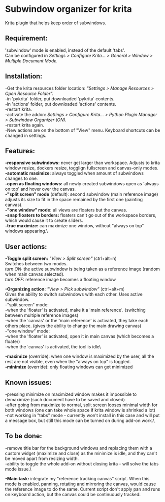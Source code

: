 # Subwindow organizer for krita
Krita plugin that helps keep order of subwindows.

## Requirement:
'subwindow' mode is enabled, instead of the default 'tabs'.\
Can be configured in *Settings > Configure Krita... > General > Window > Multiple Document Mode.*

## Installation:
-Get the krita resources folder location: *"Settings > Manage Resources > Open Resource Folder".*\
-in 'pykrita' folder, put downloaded 'pykrita' contents.\
-in 'actions' folder, put downloaded 'actions' contents.\
-restart krita.\
-activate the addon: *Settings > Configure Krita... > Python Plugin Manager > Subwindow Organizer (ON).*\
-restart krita again.\
-New actions are on the bottom of "View" menu. Keyboard shortcuts can be changed in settings.

## Features:
**-responsive subwindows:** never get larger than workspace. Adjusts to krita window resize, dockers resize, togglign fullscreen and canvas-only modes.\
**-automatic maximize:** always toggled when amount of subwindows changes to one.\
**-open as floating windows:** all newly created subwindows open as 'always on top' and hover over the canvas.\
**-"split screen" mode** (default): second subwindow (main reference image) adjusts its size to fit in the space remained by the first one (painting canvas).\
**-"one window" mode:** all views are floaters but the canvas.\
**-snap floaters to borders:** floaters can't go out of the workspace borders, which would cause it to create sliders.\
**-true maximize:** can maximize one window, without "always on top" windows appearing.\

## User actions:
**-Toggle split screen:** *"View > Split screen"* (ctrl+alt+n)\
Switches between two modes.\
*turn ON:* the active subwindow is being taken as a reference image (random when main canvas selected).\
*turn OFF:* reference image becomes a floating window

**-Organizing action:** *"View > Pick subwindow"* (ctrl+alt+m)\
Gives the ability to switch subwindows with each other. Uses active subwindow.\
-"split screen" mode:\
    -when the 'floater' is activated, make it a 'main reference'. (switching between multiple reference images)\
    -when the 'canvas' or the 'main reference' is activated, they take each others place. (gives the ability to change the main drawing canvas)\
-"one window" mode:\
    -when the 'floater' is activated, open it in main canvas (which becomes a floater)\
    -when the 'canvas' is activated, the tool is idle\
 
**-maximize** (override): when one window is maximized by the user, all the rest are not visible, even when the "always on top" is toggled.\
**-minimize** (override): only floating windows can get minimized

## Known issues:
-pressing minimize on maximized window makes it impossible to demaximize (such document have to be saved and closed)\
-after going from maximize to normal, split screen looses minimal width for both windows (one can take whole space if krita window is shrinked a lot)\
-not working in "tabs" mode - currently won't install in this case and will put a message box, but still this mode can be turned on during add-on work.\

## To be done:
-remove title bar for the background windows and replacing them with a custom widget (maximize and close) as the minimize is idle, and they can't be moved apart from resizing width.\
-ability to toggle the whole add-on without closing krita - will solve the tabs mode issue.\

**-Main task:** integrate my "reference tracking canvas" script. When this mode is enabled, panning, rotating and mirroring the canvas, would cause the reference image to do the same. Current script don't apply pan and runs on keyboard action, but the canvas could be continuously tracked.

